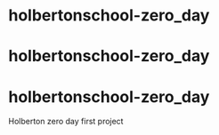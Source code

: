 # holbertonschool-zero_day
# holbertonschool-zero_day
# holbertonschool-zero_day
Holberton zero day first project
